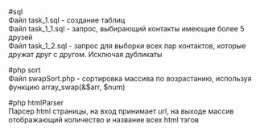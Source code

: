 #sql  
Файл task_1.sql - создание таблиц  
Файл task_1_1.sql - запрос, выбирающий контакты имеющие более 5 друзей  
Файл task_1_2.sql - запрос для выборки всех пар контактов, которые дружат друг с другом. Исключая дубликаты  

#php sort  
Файл swapSort.php - сортировка массива по возрастанию, используя функцию array_swap(&$arr, $num)
 
#php htmlParser  
Парсер html страницы, на вход принимает url, на выходе массив отображающий количество и название всех html тэгов  

